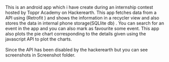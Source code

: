 This is an android app which i have create during an internship contest hosted by Toppr Academy on Hackerearth. This app fetches data from a API using
 (Retrofit ) and shows the information in a recycler view and also stores the data in internal phone storage(SQLlite db) .
You can search for an event in the app and you can also mark as favourite some event. This app also plots the pie chart corresponding to the details given using the javascript API to plot the charts.<br>
<br>
Since the API has been disabled by the hackerearth but you can see screenshots in Screenshot folder.